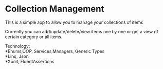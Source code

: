 # Collection Management  
This is a simple app to allow you to manage your collections of items  
  
Currently you can add/update/delete/view items one by one or get a view of certain category or all items.  
  
Technology:  
*Enums,OOP, Services,Managers, Generic Types  
*Linq, Json  
*Xunit, FluentAssertions  

